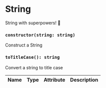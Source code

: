 # String

String with superpowers! 💪

### `constructor(string: string)`

Construct a String

### `toTitleCase(): string`

Convert a string to title case

| Name | Type | Attribute | Description |
| --- | --- | --- | --- |
